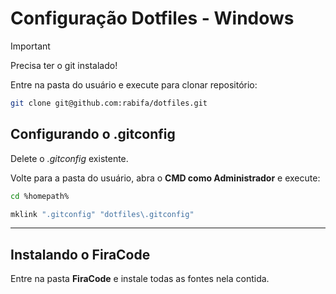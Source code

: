 # Configuração Dotfiles - Windows

>[!IMPORTANT]
>Precisa ter o git instalado!

Entre na pasta do usuário e execute para clonar repositório:

```sh
git clone git@github.com:rabifa/dotfiles.git 
```

## Configurando o .gitconfig

Delete o *.gitconfig* existente.

Volte para a pasta do usuário, abra o **CMD como Administrador** e execute:

```sh
cd %homepath%

mklink ".gitconfig" "dotfiles\.gitconfig"
```

---

## Instalando o FiraCode

Entre na pasta **FiraCode** e instale todas as fontes nela contida.
